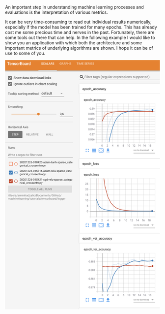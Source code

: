 
An important step in understanding machine learning processes and evaluations is the interpretation of various metrics.

It can be very time-consuming to read out individual results numerically, especially if the model has been trained for many epochs. 
This has already cost me some precious time and nerves in the past. Fortunately, there are some tools out there that can help. 
In the following example I would like to show you an application with which both the architecture and some important metrics of underlying algorithms are shown. 
I hope it can be of use to some of you.

![example](https://github.com/hadze/machinelearning/blob/master/tutorials/tensorboard/doc/results.png)

